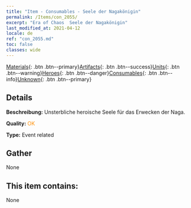 ```yaml
---
title: "Item - Consumables - Seele der Nagakönigin"
permalink: /Items/con_2055/
excerpt: "Era of Chaos  Seele der Nagakönigin"
last_modified_at: 2021-04-12
locale: de
ref: "con_2055.md"
toc: false
classes: wide
---
```

 [Materials](/de/Items/){: .btn .btn--primary}[Artifacts](/de/Items/Artifacts/){: .btn .btn--success}[Units](/de/Items/Units/){: .btn .btn--warning}[Heroes](/de/Items/Heroes/){: .btn .btn--danger}[Consumables](/de/Items/Consumables/){: .btn .btn--info}[Unknown](/de/Items/Unknown/){: .btn .btn--primary}

## Details
 **Beschreibung:** Unsterbliche heroische Seele für das Erwecken der Naga.

 **Quality:** <span style="color: #FF8C00">OK</span>

 **Type:** Event related

## Gather

  None

## This item contains:

  None

